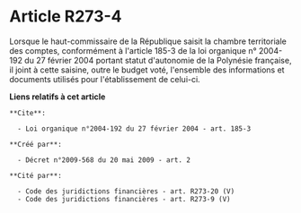 # Article R273-4

Lorsque le haut-commissaire de la République saisit la chambre territoriale des comptes, conformément à l'article 185-3 de la
loi organique n° 2004-192 du 27 février 2004 portant statut d'autonomie de la Polynésie française, il joint à cette saisine,
outre le budget voté, l'ensemble des informations et documents utilisés pour l'établissement de celui-ci.

**Liens relatifs à cet article**

	**Cite**:

	  - Loi organique n°2004-192 du 27 février 2004 - art. 185-3

	**Créé par**:

	  - Décret n°2009-568 du 20 mai 2009 - art. 2

	**Cité par**:

	  - Code des juridictions financières - art. R273-20 (V)
	  - Code des juridictions financières - art. R273-9 (V)

